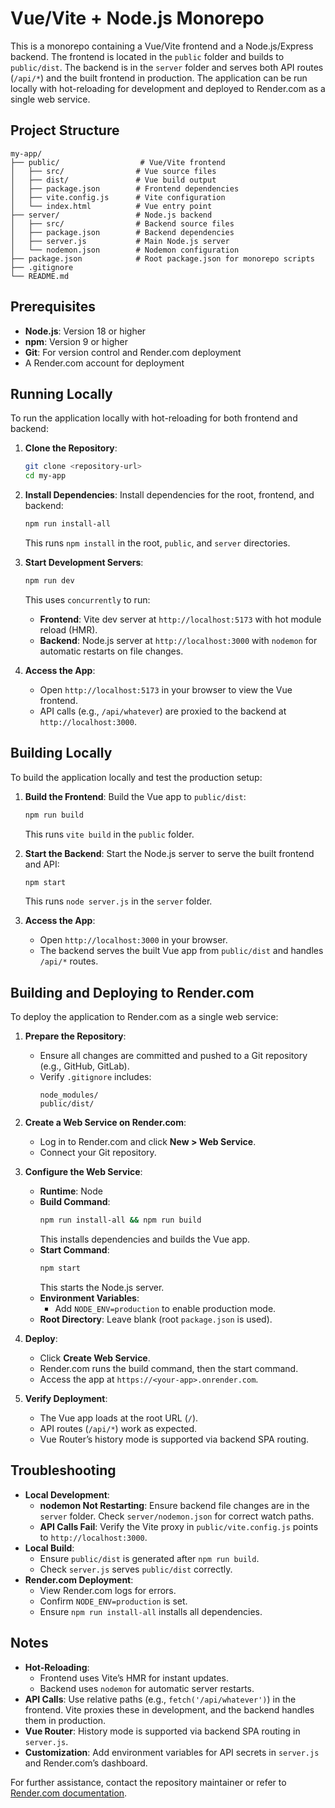 # Vue/Vite + Node.js Monorepo

This is a monorepo containing a Vue/Vite frontend and a Node.js/Express backend. The frontend is located in the `public` folder and builds to `public/dist`. The backend is in the `server` folder and serves both API routes (`/api/*`) and the built frontend in production. The application can be run locally with hot-reloading for development and deployed to Render.com as a single web service.

## Project Structure

```
my-app/
├── public/                  # Vue/Vite frontend
│   ├── src/                # Vue source files
│   ├── dist/               # Vue build output
│   ├── package.json        # Frontend dependencies
│   ├── vite.config.js      # Vite configuration
│   └── index.html          # Vue entry point
├── server/                 # Node.js backend
│   ├── src/                # Backend source files
│   ├── package.json        # Backend dependencies
│   ├── server.js           # Main Node.js server
│   └── nodemon.json        # Nodemon configuration
├── package.json            # Root package.json for monorepo scripts
├── .gitignore
└── README.md
```

## Prerequisites

- **Node.js**: Version 18 or higher
- **npm**: Version 9 or higher
- **Git**: For version control and Render.com deployment
- A Render.com account for deployment

## Running Locally

To run the application locally with hot-reloading for both frontend and backend:

1. **Clone the Repository**:
   ```bash
   git clone <repository-url>
   cd my-app
   ```

2. **Install Dependencies**:
   Install dependencies for the root, frontend, and backend:
   ```bash
   npm run install-all
   ```
   This runs `npm install` in the root, `public`, and `server` directories.

3. **Start Development Servers**:
   ```bash
   npm run dev
   ```
   This uses `concurrently` to run:
   - **Frontend**: Vite dev server at `http://localhost:5173` with hot module reload (HMR).
   - **Backend**: Node.js server at `http://localhost:3000` with `nodemon` for automatic restarts on file changes.

4. **Access the App**:
   - Open `http://localhost:5173` in your browser to view the Vue frontend.
   - API calls (e.g., `/api/whatever`) are proxied to the backend at `http://localhost:3000`.

## Building Locally

To build the application locally and test the production setup:

1. **Build the Frontend**:
   Build the Vue app to `public/dist`:
   ```bash
   npm run build
   ```
   This runs `vite build` in the `public` folder.

2. **Start the Backend**:
   Start the Node.js server to serve the built frontend and API:
   ```bash
   npm start
   ```
   This runs `node server.js` in the `server` folder.

3. **Access the App**:
   - Open `http://localhost:3000` in your browser.
   - The backend serves the built Vue app from `public/dist` and handles `/api/*` routes.

## Building and Deploying to Render.com

To deploy the application to Render.com as a single web service:

1. **Prepare the Repository**:
   - Ensure all changes are committed and pushed to a Git repository (e.g., GitHub, GitLab).
   - Verify `.gitignore` includes:
     ```
     node_modules/
     public/dist/
     ```

2. **Create a Web Service on Render.com**:
   - Log in to Render.com and click **New > Web Service**.
   - Connect your Git repository.

3. **Configure the Web Service**:
   - **Runtime**: Node
   - **Build Command**:
     ```bash
     npm run install-all && npm run build
     ```
     This installs dependencies and builds the Vue app.
   - **Start Command**:
     ```bash
     npm start
     ```
     This starts the Node.js server.
   - **Environment Variables**:
     - Add `NODE_ENV=production` to enable production mode.
   - **Root Directory**: Leave blank (root `package.json` is used).

4. **Deploy**:
   - Click **Create Web Service**.
   - Render.com runs the build command, then the start command.
   - Access the app at `https://<your-app>.onrender.com`.

5. **Verify Deployment**:
   - The Vue app loads at the root URL (`/`).
   - API routes (`/api/*`) work as expected.
   - Vue Router’s history mode is supported via backend SPA routing.

## Troubleshooting

- **Local Development**:
  - **nodemon Not Restarting**: Ensure backend file changes are in the `server` folder. Check `server/nodemon.json` for correct watch paths.
  - **API Calls Fail**: Verify the Vite proxy in `public/vite.config.js` points to `http://localhost:3000`.
- **Local Build**:
  - Ensure `public/dist` is generated after `npm run build`.
  - Check `server.js` serves `public/dist` correctly.
- **Render.com Deployment**:
  - View Render.com logs for errors.
  - Confirm `NODE_ENV=production` is set.
  - Ensure `npm run install-all` installs all dependencies.

## Notes

- **Hot-Reloading**:
  - Frontend uses Vite’s HMR for instant updates.
  - Backend uses `nodemon` for automatic server restarts.
- **API Calls**: Use relative paths (e.g., `fetch('/api/whatever')`) in the frontend. Vite proxies these in development, and the backend handles them in production.
- **Vue Router**: History mode is supported via backend SPA routing in `server.js`.
- **Customization**: Add environment variables for API secrets in `server.js` and Render.com’s dashboard.

For further assistance, contact the repository maintainer or refer to [Render.com documentation](https://render.com/docs).